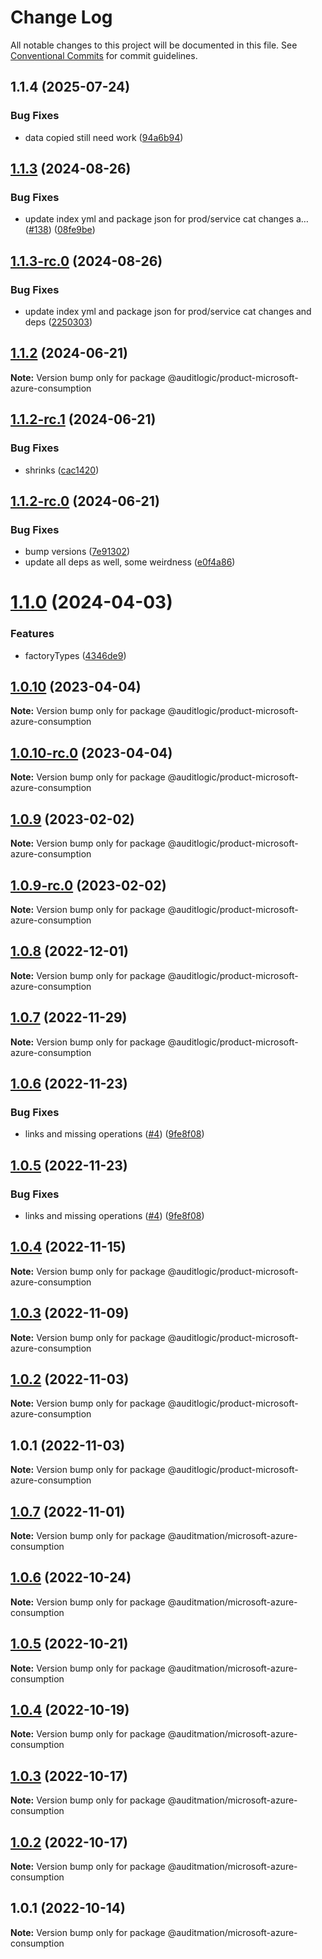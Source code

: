 # Change Log

All notable changes to this project will be documented in this file.
See [Conventional Commits](https://conventionalcommits.org) for commit guidelines.

## 1.1.4 (2025-07-24)


### Bug Fixes

* data copied still need work ([94a6b94](https://github.com/zerobias-org/product/commit/94a6b942fb0516367548599d739529536132755a))





## [1.1.3](https://github.com/auditlogic/product/compare/@auditlogic/product-microsoft-azure-consumption@1.1.2...@auditlogic/product-microsoft-azure-consumption@1.1.3) (2024-08-26)


### Bug Fixes

* update index yml and package json for prod/service cat changes a… ([#138](https://github.com/auditlogic/product/issues/138)) ([08fe9be](https://github.com/auditlogic/product/commit/08fe9beb1c8457462a19bc69caa02e6212d97e1a))





## [1.1.3-rc.0](https://github.com/auditlogic/product/compare/@auditlogic/product-microsoft-azure-consumption@1.1.2...@auditlogic/product-microsoft-azure-consumption@1.1.3-rc.0) (2024-08-26)


### Bug Fixes

* update index yml and package json for prod/service cat changes and deps ([2250303](https://github.com/auditlogic/product/commit/225030363a363608240135b7ebed386b28f01e4b))





## [1.1.2](https://github.com/auditlogic/product/compare/@auditlogic/product-microsoft-azure-consumption@1.1.2-rc.1...@auditlogic/product-microsoft-azure-consumption@1.1.2) (2024-06-21)

**Note:** Version bump only for package @auditlogic/product-microsoft-azure-consumption





## [1.1.2-rc.1](https://github.com/auditlogic/product/compare/@auditlogic/product-microsoft-azure-consumption@1.1.2-rc.0...@auditlogic/product-microsoft-azure-consumption@1.1.2-rc.1) (2024-06-21)


### Bug Fixes

* shrinks ([cac1420](https://github.com/auditlogic/product/commit/cac14200fefcd8183ab69fe89a47bd3f70f563e9))





## [1.1.2-rc.0](https://github.com/auditlogic/product/compare/@auditlogic/product-microsoft-azure-consumption@1.1.0...@auditlogic/product-microsoft-azure-consumption@1.1.2-rc.0) (2024-06-21)


### Bug Fixes

* bump versions ([7e91302](https://github.com/auditlogic/product/commit/7e913023b8b312150ed7762c32fbbe616be71de5))
* update all deps as well, some weirdness ([e0f4a86](https://github.com/auditlogic/product/commit/e0f4a864714e2d3de6bbf3da014d5312fe53be2f))





# [1.1.0](https://github.com/auditlogic/product/compare/@auditlogic/product-microsoft-azure-consumption@1.0.10...@auditlogic/product-microsoft-azure-consumption@1.1.0) (2024-04-03)


### Features

* factoryTypes ([4346de9](https://github.com/auditlogic/product/commit/4346de92693aee892fccf725338ffc7b80ab182b))





## [1.0.10](https://github.com/auditlogic/product/compare/@auditlogic/product-microsoft-azure-consumption@1.0.9...@auditlogic/product-microsoft-azure-consumption@1.0.10) (2023-04-04)

**Note:** Version bump only for package @auditlogic/product-microsoft-azure-consumption





## [1.0.10-rc.0](https://github.com/auditlogic/product/compare/@auditlogic/product-microsoft-azure-consumption@1.0.9...@auditlogic/product-microsoft-azure-consumption@1.0.10-rc.0) (2023-04-04)

**Note:** Version bump only for package @auditlogic/product-microsoft-azure-consumption





## [1.0.9](https://github.com/auditlogic/product/compare/@auditlogic/product-microsoft-azure-consumption@1.0.8...@auditlogic/product-microsoft-azure-consumption@1.0.9) (2023-02-02)

**Note:** Version bump only for package @auditlogic/product-microsoft-azure-consumption





## [1.0.9-rc.0](https://github.com/auditlogic/product/compare/@auditlogic/product-microsoft-azure-consumption@1.0.8...@auditlogic/product-microsoft-azure-consumption@1.0.9-rc.0) (2023-02-02)

**Note:** Version bump only for package @auditlogic/product-microsoft-azure-consumption





## [1.0.8](https://github.com/auditlogic/product/compare/@auditlogic/product-microsoft-azure-consumption@1.0.7...@auditlogic/product-microsoft-azure-consumption@1.0.8) (2022-12-01)

**Note:** Version bump only for package @auditlogic/product-microsoft-azure-consumption





## [1.0.7](https://github.com/auditlogic/product/compare/@auditlogic/product-microsoft-azure-consumption@1.0.6...@auditlogic/product-microsoft-azure-consumption@1.0.7) (2022-11-29)

**Note:** Version bump only for package @auditlogic/product-microsoft-azure-consumption





## [1.0.6](https://github.com/auditlogic/product/compare/@auditlogic/product-microsoft-azure-consumption@1.0.4...@auditlogic/product-microsoft-azure-consumption@1.0.6) (2022-11-23)


### Bug Fixes

* links and missing operations ([#4](https://github.com/auditlogic/product/issues/4)) ([9fe8f08](https://github.com/auditlogic/product/commit/9fe8f08fe7c57fdb79f991ac35bd6ac2e7dcad38))





## [1.0.5](https://github.com/auditlogic/product/compare/@auditlogic/product-microsoft-azure-consumption@1.0.4...@auditlogic/product-microsoft-azure-consumption@1.0.5) (2022-11-23)


### Bug Fixes

* links and missing operations ([#4](https://github.com/auditlogic/product/issues/4)) ([9fe8f08](https://github.com/auditlogic/product/commit/9fe8f08fe7c57fdb79f991ac35bd6ac2e7dcad38))





## [1.0.4](https://github.com/auditlogic/product/compare/@auditlogic/product-microsoft-azure-consumption@1.0.3...@auditlogic/product-microsoft-azure-consumption@1.0.4) (2022-11-15)

**Note:** Version bump only for package @auditlogic/product-microsoft-azure-consumption





## [1.0.3](https://github.com/auditlogic/product/compare/@auditlogic/product-microsoft-azure-consumption@1.0.2...@auditlogic/product-microsoft-azure-consumption@1.0.3) (2022-11-09)

**Note:** Version bump only for package @auditlogic/product-microsoft-azure-consumption





## [1.0.2](https://github.com/auditlogic/product/compare/@auditlogic/product-microsoft-azure-consumption@1.0.1...@auditlogic/product-microsoft-azure-consumption@1.0.2) (2022-11-03)

**Note:** Version bump only for package @auditlogic/product-microsoft-azure-consumption





## 1.0.1 (2022-11-03)

**Note:** Version bump only for package @auditlogic/product-microsoft-azure-consumption





## [1.0.7](https://github.com/auditmation/store-content/compare/@auditmation/microsoft-azure-consumption@1.0.6...@auditmation/microsoft-azure-consumption@1.0.7) (2022-11-01)

**Note:** Version bump only for package @auditmation/microsoft-azure-consumption





## [1.0.6](https://github.com/auditmation/store-content/compare/@auditmation/microsoft-azure-consumption@1.0.5...@auditmation/microsoft-azure-consumption@1.0.6) (2022-10-24)

**Note:** Version bump only for package @auditmation/microsoft-azure-consumption





## [1.0.5](https://github.com/auditmation/store-content/compare/@auditmation/microsoft-azure-consumption@1.0.4...@auditmation/microsoft-azure-consumption@1.0.5) (2022-10-21)

**Note:** Version bump only for package @auditmation/microsoft-azure-consumption





## [1.0.4](https://github.com/auditmation/store-content/compare/@auditmation/microsoft-azure-consumption@1.0.3...@auditmation/microsoft-azure-consumption@1.0.4) (2022-10-19)

**Note:** Version bump only for package @auditmation/microsoft-azure-consumption





## [1.0.3](https://github.com/auditmation/store-content/compare/@auditmation/microsoft-azure-consumption@1.0.2...@auditmation/microsoft-azure-consumption@1.0.3) (2022-10-17)

**Note:** Version bump only for package @auditmation/microsoft-azure-consumption





## [1.0.2](https://github.com/auditmation/store-content/compare/@auditmation/microsoft-azure-consumption@1.0.1...@auditmation/microsoft-azure-consumption@1.0.2) (2022-10-17)

**Note:** Version bump only for package @auditmation/microsoft-azure-consumption





## 1.0.1 (2022-10-14)

**Note:** Version bump only for package @auditmation/microsoft-azure-consumption
